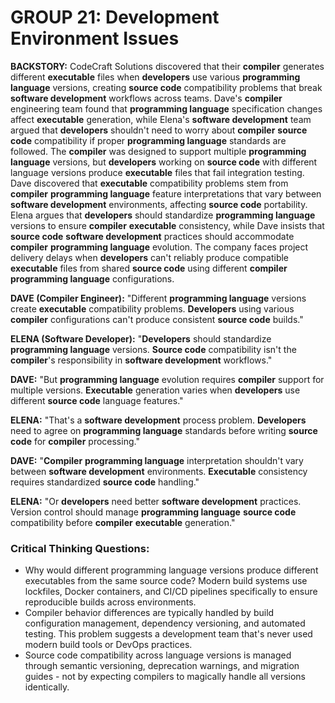 # GROUP 21: Development Environment Issues

**BACKSTORY:** CodeCraft Solutions discovered that their **compiler** generates different **executable** files when **developers** use various **programming language** versions, creating **source code** compatibility problems that break **software development** workflows across teams. Dave's **compiler** engineering team found that **programming language** specification changes affect **executable** generation, while Elena's **software development** team argued that **developers** shouldn't need to worry about **compiler** **source code** compatibility if proper **programming language** standards are followed. The **compiler** was designed to support multiple **programming language** versions, but **developers** working on **source code** with different language versions produce **executable** files that fail integration testing. Dave discovered that **executable** compatibility problems stem from **compiler** **programming language** feature interpretations that vary between **software development** environments, affecting **source code** portability. Elena argues that **developers** should standardize **programming language** versions to ensure **compiler** **executable** consistency, while Dave insists that **source code** **software development** practices should accommodate **compiler** **programming language** evolution. The company faces project delivery delays when **developers** can't reliably produce compatible **executable** files from shared **source code** using different **compiler** **programming language** configurations.

**DAVE (Compiler Engineer):** "Different **programming language** versions create **executable** compatibility problems. **Developers** using various **compiler** configurations can't produce consistent **source code** builds."

**ELENA (Software Developer):** "**Developers** should standardize **programming language** versions. **Source code** compatibility isn't the **compiler**'s responsibility in **software development** workflows."

**DAVE:** "But **programming language** evolution requires **compiler** support for multiple versions. **Executable** generation varies when **developers** use different **source code** language features."

**ELENA:** "That's a **software development** process problem. **Developers** need to agree on **programming language** standards before writing **source code** for **compiler** processing."

**DAVE:** "**Compiler** **programming language** interpretation shouldn't vary between **software development** environments. **Executable** consistency requires standardized **source code** handling."

**ELENA:** "Or **developers** need better **software development** practices. Version control should manage **programming language** **source code** compatibility before **compiler** **executable** generation."

### Critical Thinking Questions:
- Why would different programming language versions produce different executables from the same source code? Modern build systems use lockfiles, Docker containers, and CI/CD pipelines specifically to ensure reproducible builds across environments.
- Compiler behavior differences are typically handled by build configuration management, dependency versioning, and automated testing. This problem suggests a development team that's never used modern build tools or DevOps practices.
- Source code compatibility across language versions is managed through semantic versioning, deprecation warnings, and migration guides - not by expecting compilers to magically handle all versions identically.